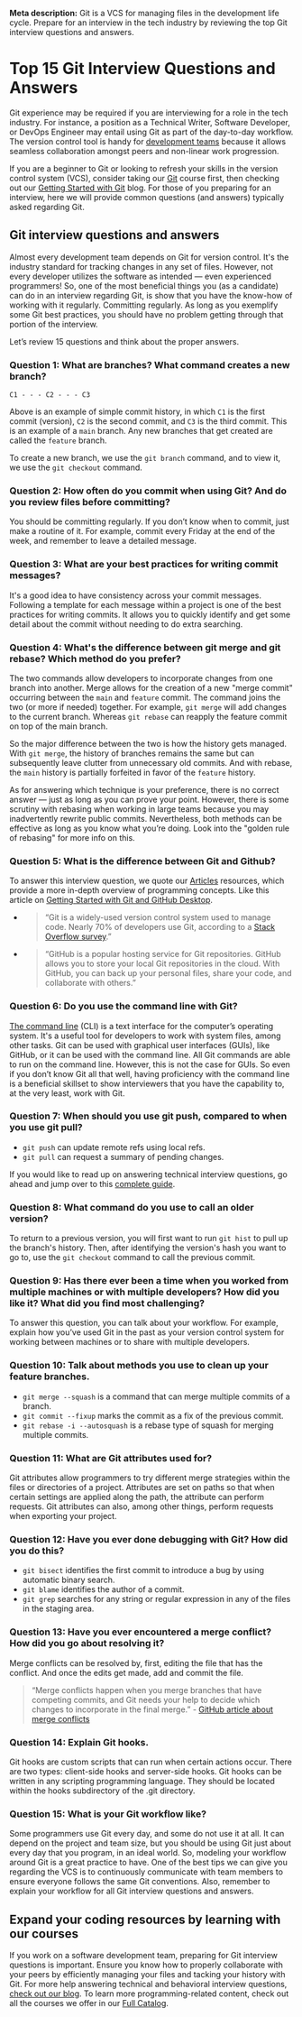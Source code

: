 **Meta description:** Git is a VCS for managing files in the development life cycle. Prepare for an interview in the tech industry by reviewing the top Git interview questions and answers.

# Top 15 Git Interview Questions and Answers
Git experience may be required if you are interviewing for a role in the tech industry. For instance, a position as a Technical Writer, Software Developer, or DevOps Engineer may entail using Git as part of the day-to-day workflow. The version control tool is handy for [development teams](https://discuss.codecademy.com/t/guide-what-you-need-to-know-about-git-github-and-coding-in-teams/394581) because it allows seamless collaboration amongst peers and non-linear work progression.

If you are a beginner to Git or looking to refresh your skills in the version control system (VCS), consider taking our [Git](https://www.codecademy.com/learn/learn-git) course first, then checking out our [Getting Started with Git](https://www.codecademy.com/resources/blog/getting-started-with-git/) blog. For those of you preparing for an interview, here we will provide common questions (and answers) typically asked regarding Git.

## Git interview questions and answers
Almost every development team depends on Git for version control. It's the industry standard for tracking changes in any set of files. However, not every developer utilizes the software as intended — even experienced programmers! So, one of the most beneficial things you (as a candidate) can do in an interview regarding Git, is show that you have the know-how of working with it regularly. Committing regularly. As long as you exemplify some Git best practices, you should have no problem getting through that portion of the interview.

Let’s review 15 questions and think about the proper answers.

### Question 1: What are branches? What command creates a new branch?
`C1 - - - C2 - - - C3`

Above is an example of simple commit history, in which `C1` is the first commit (version), `C2` is the second commit, and `C3` is the third commit. This is an example of a `main` branch. Any new branches that get created are called the `feature` branch.

To create a new branch, we use the `git branch` command, and to view it, we use the `git checkout` command.

### Question 2: How often do you commit when using Git? And do you review files before committing?
You should be committing regularly. If you don’t know when to commit, just make a routine of it. For example, commit every Friday at the end of the week, and remember to leave a detailed message.

### Question 3: What are your best practices for writing commit messages?
It's a good idea to have consistency across your commit messages. Following a template for each message within a project is one of the best practices for writing commits. It allows you to quickly identify and get some detail about the commit without needing to do extra searching.

### Question 4: What's the difference between git merge and git rebase? Which method do you prefer?
The two commands allow developers to incorporate changes from one branch into another. Merge allows for the creation of a new "merge commit" occurring between the `main` and `feature` commit. The command joins the two (or more if needed) together. For example, `git merge` will add changes to the current branch. Whereas `git rebase` can reapply the feature commit on top of the main branch.

So the major difference between the two is how the history gets managed. With `git merge`, the history of branches remains the same but can subsequently leave clutter from unnecessary old commits. And with rebase, the `main` history is partially forfeited in favor of the `feature` history.

As for answering which technique is your preference, there is no correct answer — just as long as you can prove your point. However, there is some scrutiny with rebasing when working in large teams because you may inadvertently rewrite public commits. Nevertheless, both methods can be effective as long as you know what you’re doing. Look into the "golden rule of rebasing" for more info on this.

### Question 5: What is the difference between Git and Github?
To answer this interview question, we quote our [Articles](https://www.codecademy.com/articles) resources, which provide a more in-depth overview of programming concepts. Like this article on [Getting Started with Git and GitHub Desktop](https://www.codecademy.com/article/what-is-git-and-github-desktop).

* >“Git is a widely-used version control system used to manage code. Nearly 70% of developers use Git, according to a [Stack Overflow survey](https://insights.stackoverflow.com/survey/2017#technology).”
* >“GitHub is a popular hosting service for Git repositories. GitHub allows you to store your local Git repositories in the cloud. With GitHub, you can back up your personal files, share your code, and collaborate with others.”

### Question 6: Do you use the command line with Git?
[The command line](https://www.codecademy.com/learn/learn-the-command-line) (CLI) is a text interface for the computer’s operating system. It's a useful tool for developers to work with system files, among other tasks. Git can be used with graphical user interfaces (GUIs), like GitHub, or it can be used with the command line. All Git commands are able to run on the command line. However, this is not the case for GUIs. So even if you don’t know Git all that well, having proficiency with the command line is a beneficial skillset to show interviewers that you have the capability to, at the very least, work with Git.

### Question 7: When should you use git push, compared to when you use git pull?
* `git push` can update remote refs using local refs.
* `git pull` can request a summary of pending changes.

If you would like to read up on answering technical interview questions, go ahead and jump over to this [complete guide](https://www.codecademy.com/resources/blog/technical-interview-guide/).

### Question 8: What command do you use to call an older version?
To return to a previous version, you will first want to run `git hist` to pull up the branch's history. Then, after identifying the version's hash you want to go to, use the `git checkout` command to call the previous commit.

### Question 9: Has there ever been a time when you worked from multiple machines or with multiple developers? How did you like it? What did you find most challenging?
To answer this question, you can talk about your workflow. For example, explain how you’ve used Git in the past as your version control system for working between machines or to share with multiple developers.

### Question 10: Talk about methods you use to clean up your feature branches.
* `git merge --squash` is a command that can merge multiple commits of a branch.
* `git commit --fixup` marks the commit as a fix of the previous commit.
* `git rebase -i --autosquash` is a rebase type of squash for merging multiple commits.

### Question 11: What are Git attributes used for?
Git attributes allow programmers to try different merge strategies within the files or directories of a project. Attributes are set on paths so that when certain settings are applied along the path, the attribute can perform requests. Git attributes can also, among other things, perform requests when exporting your project.

### Question 12: Have you ever done debugging with Git? How did you do this?
* `git bisect` identifies the first commit to introduce a bug by using automatic binary search.
* `git blame` identifies the author of a commit.
* `git grep` searches for any string or regular expression in any of the files in the staging area.

### Question 13: Have you ever encountered a merge conflict? How did you go about resolving it?
Merge conflicts can be resolved by, first, editing the file that has the conflict. And once the edits get made, add and commit the file.

>“Merge conflicts happen when you merge branches that have competing commits, and Git needs your help to decide which changes to incorporate in the final merge.” - [GitHub article about merge conflicts](https://docs.github.com/en/pull-requests/collaborating-with-pull-requests/addressing-merge-conflicts/about-merge-conflicts)

### Question 14: Explain Git hooks.
Git hooks are custom scripts that can run when certain actions occur. There are two types: client-side hooks and server-side hooks. Git hooks can be written in any scripting programming language. They should be located within the hooks subdirectory of the .git directory.
### Question 15: What is your Git workflow like?
Some programmers use Git every day, and some do not use it at all. It can depend on the project and team size, but you should be using Git just about every day that you program, in an ideal world. So, modeling your workflow around Git is a great practice to have.
One of the best tips we can give you regarding the VCS is to continuously communicate with team members to ensure everyone follows the same Git conventions. Also, remember to explain your workflow for all Git interview questions and answers.
## Expand your coding resources by learning with our courses
If you work on a software development team, preparing for Git interview questions is important. Ensure you know how to properly collaborate with your peers by efficiently managing your files and tacking your history with Git.
For more help answering technical and behavioral interview questions, [check out our blog](https://www.codecademy.com/resources/blog/technical-and-behavioral-interview-tips/). To learn more programming-related content, check out all the courses we offer in our [Full Catalog](https://www.codecademy.com/catalog/all).
